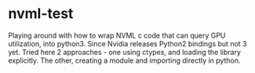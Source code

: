 # nvml-test
Playing around with how to wrap NVML c code that can query GPU utilization, into python3.
Since Nvidia releases Python2 bindings but not 3 yet.
Tried here 2 approaches - one using ctypes, and loading the library explicitly. 
The other, creating a module and importing directly in python.
